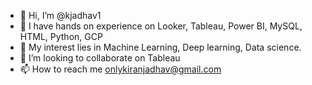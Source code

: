 - 👋 Hi, I’m @kjadhav1
- 👀 I have hands on experience on Looker, Tableau, Power BI, MySQL, HTML, Python, GCP 
- 🌱 My interest lies in Machine Learning, Deep learning, Data science. 
- 💞️ I’m looking to collaborate on Tableau 
- 📫 How to reach me onlykiranjadhav@gmail.com
